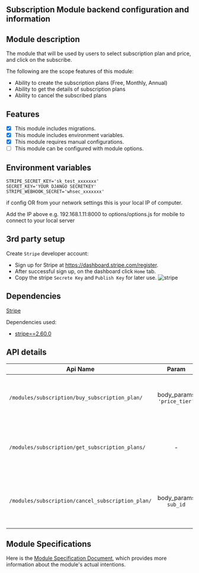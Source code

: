 ## Subscription Module backend configuration and information

## Module description

The module that will be used by users to select subscription plan and price, and click on the subscribe.

The following are the scope features of this module:

- Ability to create the subscription plans (Free, Monthly, Annual)
- Ability to get the details of subscription plans
- Ability to cancel the subscribed plans

## Features

- [x] This module includes migrations.
- [x] This module includes environment variables.
- [x] This module requires manual configurations.
- [ ] This module can be configured with module options.

## Environment variables

```dotenv
STRIPE_SECRET_KEY='sk_test_xxxxxxx'
SECRET_KEY='YOUR DJANGO SECRETKEY'
STRIPE_WEBHOOK_SECRET='whsec_xxxxxxx'
```

if config
OR from your network settings this is your local IP of computer.

Add the IP above e.g. 192.168.1.11:8000 to options/options.js for mobile to connect to your local server

## 3rd party setup

Create `Stripe` developer account:

- Sign up for Stripe at https://dashboard.stripe.com/register.
- After successful sign up, on the dashboard click `Home` tab.
- Copy the stripe `Secrete Key` and `Publish Key` for later use.
  ![stripe](https://user-images.githubusercontent.com/76822297/227866954-e3fd72a4-e8c5-46e2-84d8-d0e59bc91a5c.png)

## Dependencies

[Stripe](https://github.com/stripe/stripe-python/blob/master/README.md)

Dependencies used:

- [stripe==2.60.0](https://pypi.org/project/stripe/)

## API details

| Api Name                                          |                    Param                    | Description                                                                                                                   |
|---------------------------------------------------|:-------------------------------------------:|:------------------------------------------------------------------------------------------------------------------------------|
| `/modules/subscription/buy_subscription_plan/`    |         body_params  `'price_tier'`         | Takes `price_tier` which is price id from the selected plan. Buys that selected plan against `price_tier`.                    |
| `/modules/subscription/get_subscription_plans/`   |                      -                      | Returns the collection/list of all the `subscription_plans` that can be subscribed by a user.                                 |
| `/modules/subscription/cancel_subscription_plan/` |            body_params `sub_id`             | Takes subscription id `sub_id`  of subscription plan is to be cancelled. Deletes the  subscription plan against the `sub_id`. |

## Module Specifications

Here is
the [Module Specification Document](https://docs.google.com/document/d/1jO5jWPBdzSTSoE2ZL3anqg9NK7s_Ph-cXefd-bOBLOg/edit?usp=sharing),
which provides more information about the module's actual intentions.